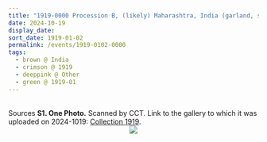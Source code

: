 ```yaml
---
title: "1919-0000 Procession B, (likely) Maharashtra, India (garland, smile, special sāṛī, shawl, banana leaves, cart, two adorned oxen with blankets)"
date: 2024-10-19
display_date: 
sort_date: 1919-01-02
permalink: /events/1919-0102-0000
tags:
  - brown @ India
  - crimson @ 1919
  - deeppink @ Other
  - green @ 1919-01
---
```


<br>

<wave-list>
  <list-title color="DarkSeaGreen" width="40">Sources</list-title>
  <list-item color="BlanchedAlmond"  width="280"><b>S1. One Photo.</b> Scanned by CCT. Link to the gallery to which it was uploaded on 2024-1019: <a href="https://eternalmoments.smugmug.com/Collections/Yogi-Mahajan-Collection/1919">Collection 1919</a>.</list-item>
</wave-list>

<div style="text-align: center"><img src="https://pub-bcc3cbe9b1e94ba1ac28915f7a3900fa.r2.dev/1919-0000_Procession_B_(likely)_Maharashtra_India_(garland_smile_special_sari_shawl_banana_leaves_cart_two_adorned_oxen_with_blankets)_01_(from_tif)_(Yogi_Mahajan_Collection).jpg" /></div>